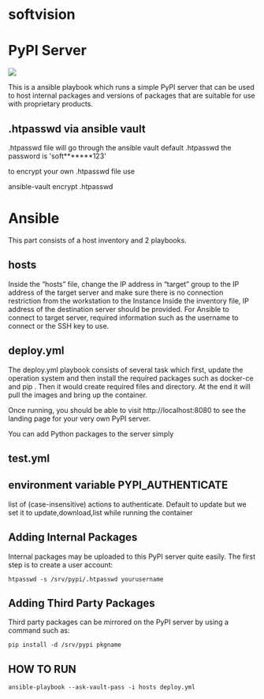 # softvision
PyPI Server
===========

[![](https://images.microbadger.com/badges/image/codekoala/pypi.svg)](https://microbadger.com/images/codekoala/pypi "Get your own image badge on microbadger.com")

This is a ansible playbook which runs a simple PyPI server that can be used to host internal packages and
versions of packages that are suitable for use with proprietary products.

.htpasswd via ansible vault 
--------------------
.htpasswd file will go through the ansible vault
default .htpasswd
the password is 'soft*******123'

to encrypt your own .htpasswd file use

ansible-vault encrypt .htpasswd

Ansible 
===========
This part consists of a host inventory and 2 playbooks. 

hosts
-------
Inside the “hosts” file, change the IP address in “target” group to the IP address of the
target server and make sure there is no connection restriction from the workstation to the Instance
Inside the inventory file, IP address of the destination server should be provided. For Ansible to connect to target server, required
information such as the username to connect or the SSH key to use.

deploy.yml
-----------
The deploy.yml playbook consists of several task which first, update the operation system and
then install the required packages such as docker-ce and pip .
Then it would create required files and directory. At the end it will pull the images  and bring up the container.


Once running, you should be able to visit http://localhost:8080 to see the
landing page for your very own PyPI server.

You can add Python packages to the server simply 

test.yml
-----------




environment variable PYPI_AUTHENTICATE
----------------------------------------
 list of (case-insensitive) actions to authenticate. Default to update
 but we set it to update,download,list while running the container

Adding Internal Packages
------------------------

Internal packages may be uploaded to this PyPI server quite easily. The first
step is to create a user account:

    htpasswd -s /srv/pypi/.htpasswd yourusername

Adding Third Party Packages
---------------------------

Third party packages can be mirrored on the PyPI server by using a command such
as:

    pip install -d /srv/pypi pkgname


HOW TO RUN
----------------

    ansible-playbook --ask-vault-pass -i hosts deploy.yml 

